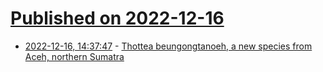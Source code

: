 # [Published on 2022-12-16](index.md)

* [2022-12-16, 14:37:47](https://news.ycombinator.com/item?id=34014940) - [Thottea beungongtanoeh, a new species from Aceh, northern Sumatra](https://taiwania.ntu.edu.tw/abstract/1878)
